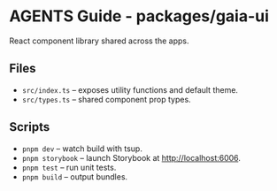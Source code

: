 # AGENTS Guide - packages/gaia-ui

React component library shared across the apps.

## Files
- `src/index.ts` – exposes utility functions and default theme.
- `src/types.ts` – shared component prop types.

## Scripts
- `pnpm dev` – watch build with tsup.
- `pnpm storybook` – launch Storybook at <http://localhost:6006>.
- `pnpm test` – run unit tests.
- `pnpm build` – output bundles.
